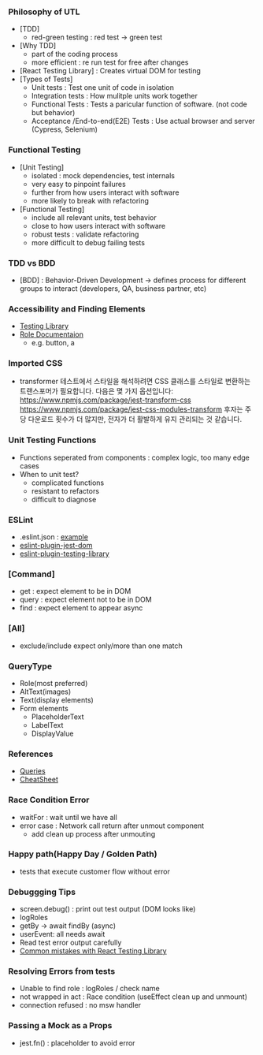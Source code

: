 ### Philosophy of UTL

- [TDD]
  - red-green testing : red test -> green test
- [Why TDD]
  - part of the coding process
  - more efficient : re run test for free after changes
- [React Testing Library] : Creates virtual DOM for testing
- [Types of Tests]
  - Unit tests : Test one unit of code in isolation
  - Integration tests : How mulitple units work together
  - Functional Tests : Tests a paricular function of software. (not code but behavior)
  - Acceptance /End-to-end(E2E) Tests : Use actual browser and server (Cypress, Selenium)

### Functional Testing

- [Unit Testing]
  - isolated : mock dependencies, test internals
  - very easy to pinpoint failures
  - further from how users interact with software
  - more likely to break with refactoring
- [Functional Testing]
  - include all relevant units, test behavior
  - close to how users interact with software
  - robust tests : validate refactoring
  - more difficult to debug failing tests

### TDD vs BDD

- [BDD] : Behavior-Driven Development -> defines process for different groups to interact (developers, QA, business partner, etc)

### Accessibility and Finding Elements

- [Testing Library](https://testing-library.com/docs/queries/about/#priority)
- [Role Documentaion](https://www.w3.org/TR/wai-aria/#role_definitions)
  - e.g. button, a

### Imported CSS

- transformer
  테스트에서 스타일을 해석하려면 CSS 클래스를 스타일로 변환하는 트랜스포머가 필요합니다. 다음은 몇 가지 옵션입니다:
  https://www.npmjs.com/package/jest-transform-css
  https://www.npmjs.com/package/jest-css-modules-transform
  후자는 주당 다운로드 횟수가 더 많지만, 전자가 더 활발하게 유지 관리되는 것 같습니다.

### Unit Testing Functions

- Functions seperated from components : complex logic, too many edge cases
- When to unit test?
  - complicated functions
  - resistant to refactors
  - difficult to diagnose

### ESLint

- .eslint.json : [example](https://github.com/bonnie/bonniedotdev/blob/main/client/.eslintrc.json)
- [eslint-plugin-jest-dom](https://github.com/testing-library/eslint-plugin-jest-dom)
- [eslint-plugin-testing-library](https://github.com/testing-library/eslint-plugin-testing-library)

### [Command]

- get : expect element to be in DOM
- query : expect element not to be in DOM
- find : expect element to appear async

### [All]

- exclude/include expect only/more than one match

### QueryType

- Role(most preferred)
- AltText(images)
- Text(display elements)
- Form elements
  - PlaceholderText
  - LabelText
  - DisplayValue

### References

- [Queries](https://testing-library.com/docs/queries/about/)
- [CheatSheet](https://testing-library.com/docs/react-testing-library/cheatsheet/)

### Race Condition Error

- waitFor : wait until we have all
- error case : Network call return after unmout component
  - add clean up process after unmouting

### Happy path(Happy Day / Golden Path)

- tests that execute customer flow without error

### Debuggging Tips

- screen.debug() : print out test output (DOM looks like)
- logRoles
- getBy -> await findBy (async)
- userEvent: all needs await
- Read test error output carefully
- [Common mistakes with React Testing Library](https://kentcdodds.com/blog/common-mistakes-with-react-testing-library)

### Resolving Errors from tests

- Unable to find role : logRoles / check name
- not wrapped in act : Race condition (useEffect clean up and unmount)
- connection refused : no msw handler

### Passing a Mock as a Props

- jest.fn() : placeholder to avoid error
